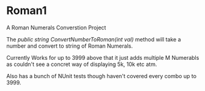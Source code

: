 # Roman1
A Roman Numerals Converstion Project 

The *public string ConvertNumberToRoman(int val)* method will take a number and convert to string of Roman Numerals. 

Currently Works for up to 3999 above that it just adds multiple M Numerabls as couldn't see a concret way of displaying 5k, 10k etc atm. 

Also has a bunch of NUnit tests though haven't covered every combo up to 3999.
